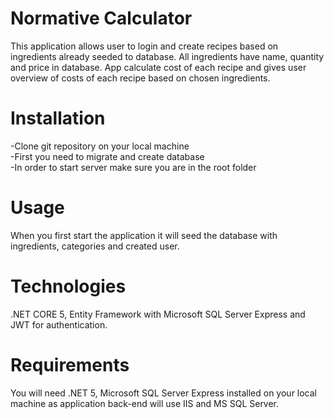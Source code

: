 # Normative Calculator
This application allows user to login and create recipes based on ingredients already seeded to database. All ingredients have name, quantity and price in database. App calculate cost of each recipe and gives user overview of costs of each recipe based on chosen ingredients.
# Installation
-Clone git repository on your local machine <br />
-First you need to migrate and create database <br />
-In order to start server make sure you are in the root folder
# Usage
When you first start the application it will seed the database with ingredients, categories and created user.
# Technologies
.NET CORE 5, Entity Framework with Microsoft SQL Server Express and JWT for authentication.
# Requirements
You will need .NET 5, Microsoft SQL Server Express installed on your local machine as application back-end will use IIS and MS SQL Server.
